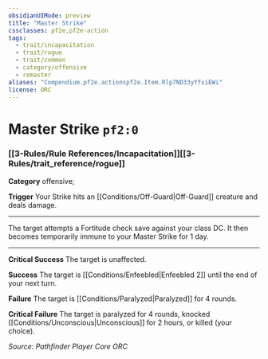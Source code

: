 ```yaml
---
obsidianUIMode: preview
title: "Master Strike"
cssclasses: pf2e,pf2e-action
tags:
  - trait/incapacitation
  - trait/rogue
  - trait/common
  - category/offensive
  - remaster
aliases: "Compendium.pf2e.actionspf2e.Item.Rlp7ND33yYfxiEWi"
license: ORC
---
```

# Master Strike `pf2:0`

### [[3-Rules/Rule References/Incapacitation]][[3-Rules/trait_reference/rogue]]

**Category** offensive; 




**Trigger** Your Strike hits an [[Conditions/Off-Guard|Off-Guard]] creature and deals damage.

* * *

The target attempts a Fortitude check save against your class DC. It then becomes temporarily immune to your Master Strike for 1 day.

* * *

**Critical Success** The target is unaffected.

**Success** The target is [[Conditions/Enfeebled|Enfeebled 2]] until the end of your next turn.

**Failure** The target is [[Conditions/Paralyzed|Paralyzed]] for 4 rounds.

**Critical Failure** The target is paralyzed for 4 rounds, knocked [[Conditions/Unconscious|Unconscious]] for 2 hours, or killed (your choice).

*Source: Pathfinder Player Core*
*ORC*